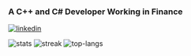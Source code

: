 ### A C++ and C# Developer Working in Finance

[![linkedin](https://img.shields.io/badge/LinkedIn-0077B5?style=for-the-badge&logo=linkedin&logoColor=white)](https://linkedin.com/in/owen-burke)

![stats](https://github-readme-stats.vercel.app/api?username=burkeo&show_icons=true&locale=en&theme=dracula)     ![streak](https://github-readme-streak-stats.herokuapp.com/?user=burkeo&theme=dracula)
![top-langs](https://github-readme-stats.vercel.app/api/top-langs?username=burkeo&show_icons=true&locale=en&layout=compact&theme=dracula)

